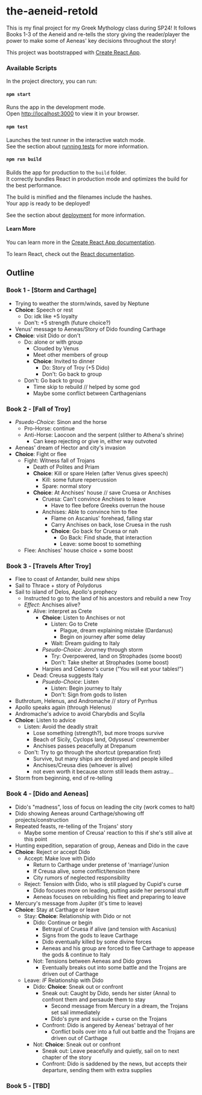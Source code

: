 # the-aeneid-retold
This is my final project for my Greek Mythology class during SP24!
It follows Books 1-3 of the Aeneid and re-tells the story giving the reader/player the power to make some of Aeneas' key decisions throughout the story!

This project was bootstrapped with [Create React App](https://github.com/facebook/create-react-app).

### Available Scripts

In the project directory, you can run:

#### `npm start`

Runs the app in the development mode.\
Open [http://localhost:3000](http://localhost:3000) to view it in your browser.

#### `npm test`

Launches the test runner in the interactive watch mode.\
See the section about [running tests](https://facebook.github.io/create-react-app/docs/running-tests) for more information.

#### `npm run build`

Builds the app for production to the `build` folder.\
It correctly bundles React in production mode and optimizes the build for the best performance.

The build is minified and the filenames include the hashes.\
Your app is ready to be deployed!

See the section about [deployment](https://facebook.github.io/create-react-app/docs/deployment) for more information.

#### Learn More

You can learn more in the [Create React App documentation](https://facebook.github.io/create-react-app/docs/getting-started).

To learn React, check out the [React documentation](https://reactjs.org/).

## Outline
### Book 1 - [Storm and Carthage]
- Trying to weather the storm/winds, saved by Neptune
- **Choice**: Speech or rest
    - Do: idk like +5 loyalty
    - Don't: +5 strength (future choice?)
- Venus' message to Aeneas/Story of Dido founding Carthage
- **Choice**: visit Dido or don't
    - Do: alone or with group
        - Clouded by Venus
        - Meet other members of group
        - **Choice**: Invited to dinner
            - Do: Story of Troy (+5 Dido)
            - Don't: Go back to group
    - Don't: Go back to group
        - Time skip to rebuild // helped by some god
        - Maybe some conflict between Carthagenians
### Book 2 - [Fall of Troy]
- *Psuedo-Choice*: Sinon and the horse
    - Pro-Horse: continue
    - Anti-Horse: Laocoon and the serpent (slither to Athena's shrine)
        - Can keep rejecting or give in, either way outvoted
- Aeneas' dream of Hector and city's invasion
- **Choice**: Fight or flee
    - Fight: Witness fall of Trojans
        - Death of Polites and Priam
        - **Choice**: Kill or spare Helen (after Venus gives speech)
            - Kill: some future repercussion
            - Spare: normal story
        - **Choice**: At Anchises' house // save Cruesa or Anchises
            - Cruesa: Can't convince Anchises to leave
                - Have to flee before Greeks overrun the house
            - Anchises: Able to convince him to flee
                - Flame on Ascanius' forehead, falling star
                - Carry Anchises on back, lose Cruesa in the rush
                 - **Choice**: Go back for Cruesa or nah
                    - Go Back: Find shade, that interaction
                    - Leave: some boost to something
    - Flee: Anchises' house choice + some boost
### Book 3 - [Travels After Troy]
- Flee to coast of Antander, build new ships
- Sail to Thrace + story of Polydorus
- Sail to island of Delos, Apollo's prophecy
    - Instructed to go to the land of his ancestors and rebuild a new Troy
    - *Effect*: Anchises alive?
        - Alive: interpret as Crete
            - **Choice**: Listen to Anchises or not
                - Listen: Go to Crete
                    - Plague, dream explaining mistake (Dardanus)
                    - Begin on journey after some delay
                - Wait: Dream guiding to Italy
            - *Pseudo-Choice*: Jorurney through storm
                - Try: Overpowered, land on Strophades (some boost)
                - Don't: Take shelter at Strophades (some boost)
            - Harpies and Celaeno's curse ("You will eat your tables!")
        - Dead: Creusa suggests Italy
            - *Psuedo-Choice*: Listen
                - Listen: Begin journey to Italy
                - Don't: Sign from gods to listen
- Buthrotum, Helenus, and Andromache // story of Pyrrhus
- Apollo speaks again (through Helenus)
- Andromache's advice to avoid Charybdis and Scylla
- **Choice**: Listen to advice
    - Listen: Avoid the deadly strait
        - Lose something (strength?), but more troops survive
        - Beach of Sicily, Cyclops land, Odysseus' crewmember
        - Anchises passes peacefully at Drepanum
    - Don't: Try to go through the shortcut (preparation first)
        - Survive, but many ships are destroyed and people killed
        - Anchises/Creusa dies (whoever is alive)
        - not even worth it because storm still leads them astray...
- Storm from beginning, end of re-telling
### Book 4 - [Dido and Aeneas]
- Dido's "madness", loss of focus on leading the city (work comes to halt)
- Dido showing Aeneas around Carthage/showing off projects/construction
- Repeated feasts, re-telling of the Trojans' story
    - Maybe some mention of Creusa' reaction to this if she's still alive at this point
- Hunting expedition, separation of group, Aeneas and Dido in the cave
 - **Choice**: Reject or accept Dido
     - Accept: Make love with Dido
        - Return to Carthage under pretense of 'marriage'/union
        - If Creusa alive, some conflict/tension there
        - City rumors of neglected responsibility
    - Reject: Tension with Dido, who is still plagued by Cupid's curse
        - Dido focuses more on leading, putting aside her personal stuff
        - Aeneas focuses on rebuilding his fleet and preparing to leave
- Mercury's message from Jupiter (it's time to leave)
- **Choice**: Stay at Carthage or leave
    - Stay: **Choice**: Relationship with Dido or not
        - Dido: Continue or begin
            - Betrayal of Cruesa if alive (and tension with Ascanius)
            - Signs from the gods to leave Carthage
            - Dido eventually killed by some divine forces
            - Aeneas and his group are forced to flee Carthage to appease the gods & continue to Italy
        - Not: Tensions between Aeneas and Dido grows
            - Eventually breaks out into some battle and the Trojans are driven out of Carthage
    - Leave: *IF* Relationship with Dido
        - Dido: **Choice**: Sneak out or confront
            - Sneak out: Caught by Dido, sends her sister (Anna) to confront them and persaude them to stay
                - Second message from Mercury in a dream, the Trojans set sail immediately
                - Dido's pyre and suicide + curse on the Trojans
            - Confront: Dido is angered by Aeneas' betrayal of her
                - Conflict boils over into a full out battle and the Trojans are driven out of Carthage
        - Not: **Choice**: Sneak out or confront
            - Sneak out: Leave peacefully and quietly, sail on to next chapter of the story
            - Confront: Dido is saddened by the news, but accepts their departure, sending them with extra supplies
### Book 5 - [TBD]